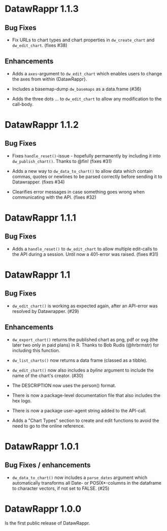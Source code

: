 # DatawRappr 1.1.3

## Bug Fixes

* Fix URLs to chart types and chart properties in `dw_create_chart` and `dw_edit_chart`. (fixes #38)

## Enhancements

* Adds a `axes`-argument to `dw_edit_chart` which enables users to change the axes from within {DatawRappr}.

* Includes a basemap-dump `dw_basemaps` as a data.frame (#36)

* Adds the three dots ... to `dw_edit_chart` to allow any modification to the call-body.

# DatawRappr 1.1.2

## Bug Fixes

* Fixes `handle_reset()`-issue - hopefully permanently by including it into `dw_publish_chart()`. Thanks to @fin! (fixes #31)

* Adds a new way to `dw_data_to_chart()` to allow data which contain commas, quotes or newlines to be parsed correctly before sending it to Datawrapper. (fixes #34)

* Clearifies error messages in case something goes wrong when communicating with the API. (fixes #32)

# DatawRappr 1.1.1

## Bug Fixes

* Adds a `handle_reset()` to `dw_edit_chart` to allow multiple edit-calls to the API during a session. Until now a 401-error was raised. (fixes #31)

# DatawRappr 1.1

## Bug Fixes

* `dw_edit_chart()` is working as expected again, after an API-error was resolved by Datawrapper. (#29)

## Enhancements

* `dw_export_chart()` returns the published chart as png, pdf or svg (the later two only in paid plans) in R. Thanks to Bob Rudis (@hrbrmstr) for including this function.

* `dw_list_charts()` now returns a data frame (classed as a tibble).

* `dw_edit_chart()` now also includes a _byline_ argument to include the name of the chart's creator. (#30)

* The DESCRIPTION now uses the person() format.

* There is now a package-level documentation file that also includes the hex logo.

* There is now a package user-agent string added to the API-call.

* Adds a "Chart Types" section to create and edit functions to avoid the need to go to the online reference.

# DatawRappr 1.0.1

## Bug Fixes / enhancements

* `dw_data_to_chart()` now includes a `parse_dates` argument which automatically transforms all Date- or POSIX*-columns in the dataframe to character vectors, if not set to FALSE. (#25)

# DatawRappr 1.0.0

Is the first public release of DatawRappr.
